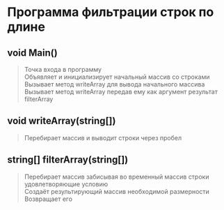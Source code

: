 # Программа фильтрации строк по длине

## void Main()
> Точка входа в программу\
> Объявляет и инициализирует начальный массив со строками\
> Вызывает метод writeArray для вывода начального массива\
> Вызывает метод writeArray передав ему как аргумент результат filterArray


## void writeArray(string[])
> Перебирает массив и выводит строки через пробел

## string[] filterArray(string[])
> Перебирает массив забисывая во временный массив строки удовлетворяющие условию\
> Создаёт результирующий массив необходимой размерности\
> Возвращает его 
